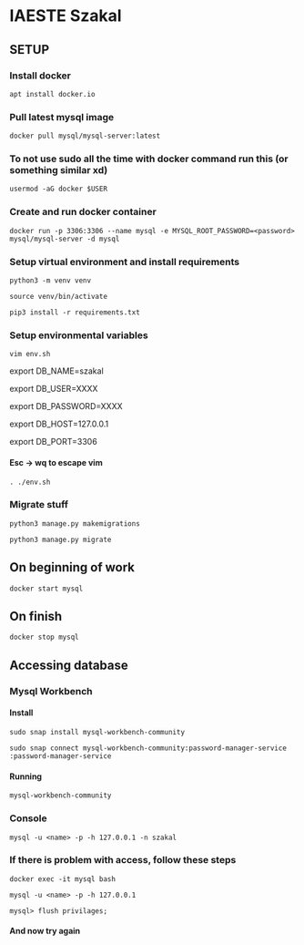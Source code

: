 # IAESTE Szakal

## SETUP

### Install docker

`apt install docker.io`

### Pull latest mysql image

`docker pull mysql/mysql-server:latest`

### To not use sudo all the time with docker command run this (or something similar xd)

`usermod -aG docker $USER`

### Create and run docker container

`docker run -p 3306:3306 --name mysql -e MYSQL_ROOT_PASSWORD=<password> mysql/mysql-server -d mysql`

### Setup virtual environment and install requirements

`python3 -m venv venv`

`source venv/bin/activate`

`pip3 install -r requirements.txt`

### Setup environmental variables

`vim env.sh`

export DB_NAME=szakal

export DB_USER=XXXX

export DB_PASSWORD=XXXX

export DB_HOST=127.0.0.1

export DB_PORT=3306

#### Esc ->  wq to escape vim

`. ./env.sh`

### Migrate stuff

`python3 manage.py makemigrations`

`python3 manage.py migrate`

## On beginning of work

`docker start mysql`

## On finish

`docker stop mysql`

## Accessing database

### Mysql Workbench

#### Install
`sudo snap install mysql-workbench-community`

`sudo snap connect mysql-workbench-community:password-manager-service :password-manager-service`

#### Running

`mysql-workbench-community`

### Console

`mysql -u <name> -p -h 127.0.0.1 -n szakal`

### If there is problem with access, follow these steps

`docker exec -it mysql bash`

`mysql -u <name> -p -h 127.0.0.1`

`mysql> flush privilages;`

#### And now try again
